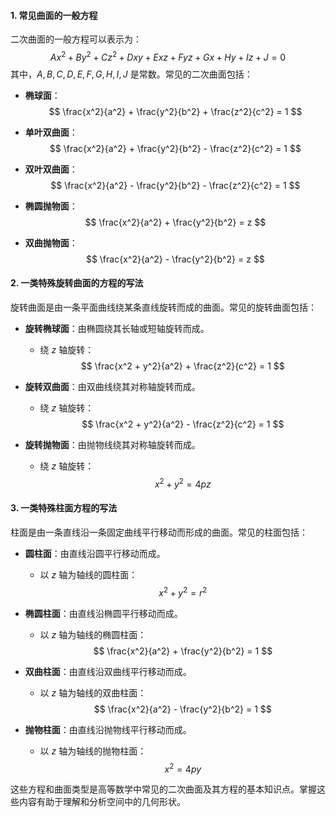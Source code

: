 #### 1. 常见曲面的一般方程
二次曲面的一般方程可以表示为：
$$
Ax^2 + By^2 + Cz^2 + Dxy + Exz + Fyz + Gx + Hy + Iz + J = 0
$$
其中，$A, B, C, D, E, F, G, H, I, J$ 是常数。常见的二次曲面包括：

- **椭球面**：
  $$
  \frac{x^2}{a^2} + \frac{y^2}{b^2} + \frac{z^2}{c^2} = 1
  $$
  
- **单叶双曲面**：
  $$
  \frac{x^2}{a^2} + \frac{y^2}{b^2} - \frac{z^2}{c^2} = 1
  $$
  
- **双叶双曲面**：
  $$
  \frac{x^2}{a^2} - \frac{y^2}{b^2} - \frac{z^2}{c^2} = 1
  $$
  
- **椭圆抛物面**：
  $$
  \frac{x^2}{a^2} + \frac{y^2}{b^2} = z
  $$
  
- **双曲抛物面**：
  $$
  \frac{x^2}{a^2} - \frac{y^2}{b^2} = z
  $$

#### 2. 一类特殊旋转曲面的方程的写法
旋转曲面是由一条平面曲线绕某条直线旋转而成的曲面。常见的旋转曲面包括：

- **旋转椭球面**：由椭圆绕其长轴或短轴旋转而成。
  - 绕 $z$ 轴旋转：
    $$
    \frac{x^2 + y^2}{a^2} + \frac{z^2}{c^2} = 1
    $$

- **旋转双曲面**：由双曲线绕其对称轴旋转而成。
  - 绕 $z$ 轴旋转：
    $$
    \frac{x^2 + y^2}{a^2} - \frac{z^2}{c^2} = 1
    $$

- **旋转抛物面**：由抛物线绕其对称轴旋转而成。
  - 绕 $z$ 轴旋转：
    $$
    x^2 + y^2 = 4pz
    $$

#### 3. 一类特殊柱面方程的写法
柱面是由一条直线沿一条固定曲线平行移动而形成的曲面。常见的柱面包括：

- **圆柱面**：由直线沿圆平行移动而成。
  - 以 $z$ 轴为轴线的圆柱面：
    $$
    x^2 + y^2 = r^2
    $$

- **椭圆柱面**：由直线沿椭圆平行移动而成。
  - 以 $z$ 轴为轴线的椭圆柱面：
    $$
    \frac{x^2}{a^2} + \frac{y^2}{b^2} = 1
    $$

- **双曲柱面**：由直线沿双曲线平行移动而成。
  - 以 $z$ 轴为轴线的双曲柱面：
    $$
    \frac{x^2}{a^2} - \frac{y^2}{b^2} = 1
    $$

- **抛物柱面**：由直线沿抛物线平行移动而成。
  - 以 $z$ 轴为轴线的抛物柱面：
    $$
    x^2 = 4py
    $$

这些方程和曲面类型是高等数学中常见的二次曲面及其方程的基本知识点。掌握这些内容有助于理解和分析空间中的几何形状。